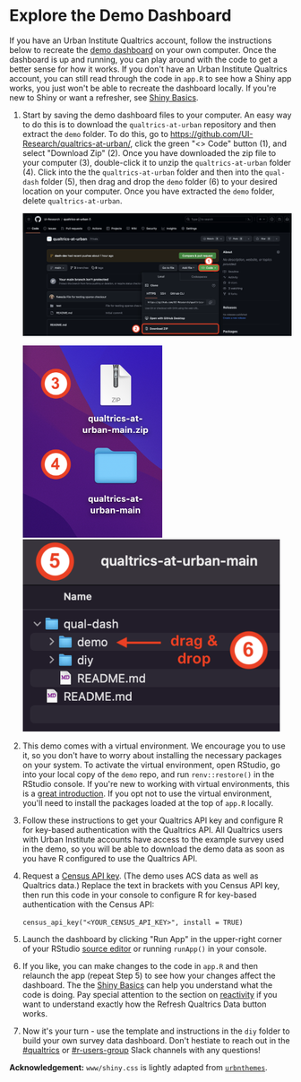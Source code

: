 # Explore the Demo Dashboard

If you have an Urban Institute Qualtrics account, follow the instructions below to recreate the <a href="https://fvescia.shinyapps.io/qual-dash/" target="blank">demo dashboard</a> on your own computer. Once the dashboard is up and running, you can play around with the code to get a better sense for how it works. If you don't have an Urban Institute Qualtrics account, you can still read through the code in `app.R` to see how a Shiny app works, you just won't be able to recreate the dashboard locally. If you're new to Shiny or want a refresher, see <a href="https://shiny.posit.co/r/getstarted/shiny-basics/lesson1/index.html" target="blank">Shiny Basics</a>.

1. Start by saving the demo dashboard files to your computer. An easy way to do this is to download the `qualtrics-at-urban` repository and then extract the `demo` folder. To do this, go to https://github.com/UI-Research/qualtrics-at-urban/, click the green "<> Code" button (1), and select "Download Zip" (2). Once you have downloaded the zip file to your computer (3), double-click it to unzip the `qualtrics-at-urban` folder (4). Click into the the `qualtrics-at-urban` folder and then into the `qual-dash` folder (5), then drag and drop the `demo` folder (6) to your desired location on your computer. Once you have extracted the `demo` folder, delete `qualtrics-at-urban`.

    ![](screenshots/readme1.png)

    <img src="screenshots/readme2.png" alt="readme2" height="343"> <img src="screenshots/readme3.1.png" alt="readme3.1" height="343">

2. This demo comes with a virtual environment. We encourage you to use it, so you don't have to worry about installing the necessary packages on your system. To activate the virtual environment, open RStudio, go into your local copy of the `demo` repo, and run `renv::restore()` in the RStudio console. If you're new to working with virtual environments, this is a <a href=“URL” target="blank">great introduction</a>. If you opt not to use the virtual environment, you'll need to install the packages loaded at the top of `app.R` locally.

3. Follow these instructions to get your Qualtrics API key and configure R for key-based authentication with the Qualtrics API. All Qualtrics users with Urban Institute accounts have access to the example survey used in the demo, so you will be able to download the demo data as soon as you have R configured to use the Qualtrics API.

4. Request a <a href="https://api.census.gov/data/key_signup.html" target="blank">Census API key</a>. (The demo uses ACS data as well as Qualtrics data.) Replace the text in brackets with you Census API key, then run this code in your console to configure R for key-based authentication with the Census API: 

    `census_api_key("<YOUR_CENSUS_API_KEY>", install = TRUE)`

5. Launch the dashboard by clicking "Run App" in the upper-right corner of your RStudio <a href="https://teacherscollege.screenstepslive.com/a/1426910-panes-in-rstudio" target="blank">source editor</a> or running `runApp()` in your console. 

6. If you like, you can make changes to the code in `app.R` and then relaunch the app (repeat Step 5) to see how your changes affect the dashboard. The the <a href="https://shiny.posit.co/r/getstarted/shiny-basics/lesson1/index.html" target="blank">Shiny Basics</a> can help you understand what the code is doing. Pay special attention to the section on <a href="https://shiny.posit.co/r/getstarted/shiny-basics/lesson4/" target="blank">reactivity</a> if you want to understand exactly how the Refresh Qualtrics Data button works.

7. Now it's your turn - use the template and instructions in the `diy` folder to build your own survey data dashboard. Don't hestiate to reach out in the <a href="https://theurbaninstitute.slack.com/archives/CNUG9ELE5 
" target="blank">#qualtrics</a> or <a href="https://theurbaninstitute.slack.com/archives/CF56VD6CX" target="blank">#r-users-group</a> Slack channels with any questions!

**Acknowledgement:** `www/shiny.css` is lightly adapted from <a href="https://github.com/UrbanInstitute/urbntemplates/tree/main" target="blank">`urbnthemes`</a>.
